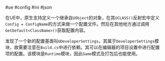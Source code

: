 #ue #config #ini #json 

在UE中，原生支持定义一个继承自`UObject`的对象，在其`UCLASS()`反射宏中定义`Config = ConfigName`的方式来做一个配置文件。然后在其他地方通过调用`GetDefault<ClassName>()`获取配置内容。

发现了一个新的配置基类叫`UDeveloperSettings`，其属于`DeveloperSettings`模块，故需要注意在`Build.cs`中进行依赖。其可以在编辑器的项目设置中进行配置项的配置。该模块是`Runtime`模块，因此`Game`模式及打包后也能使用。